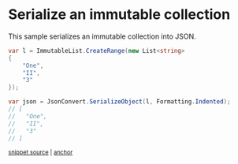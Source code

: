 # Serialize an immutable collection

This sample serializes an immutable collection into JSON.

<!-- snippet: SerializeImmutableCollections -->
<a id='snippet-SerializeImmutableCollections'></a>
```cs
var l = ImmutableList.CreateRange(new List<string>
{
    "One",
    "II",
    "3"
});

var json = JsonConvert.SerializeObject(l, Formatting.Indented);
// [
//   "One",
//   "II",
//   "3"
// ]
```
<sup><a href='/src/ArgonTests/Documentation/Samples/Serializer/SerializeImmutableCollections.cs#L12-L28' title='Snippet source file'>snippet source</a> | <a href='#snippet-SerializeImmutableCollections' title='Start of snippet'>anchor</a></sup>
<!-- endSnippet -->
